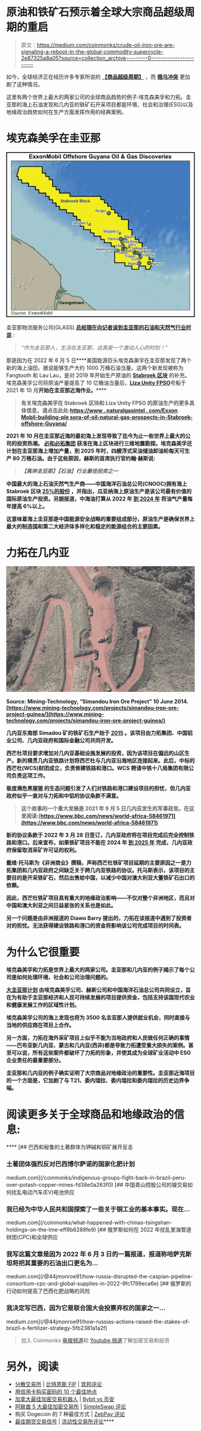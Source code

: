 # 原油和铁矿石预示着全球大宗商品超级周期的重启

> 原文：<https://medium.com/coinmonks/crude-oil-iron-ore-are-signaling-a-reboot-in-the-global-commodity-supercycle-2e87325a8a05?source=collection_archive---------0----------------------->

如今，全球经济正在经历许多专家所说的 [**【商品超级周期】**](/@44jmonroe91/goldman-sachs-bull-market-for-battery-metals-is-over-ab3a41e29d48) ，而 [**俄乌冲突**](/@44jmonroe91/russia-and-ukraine-a-backstory-view-of-the-conflict-a93720d11579) 更加剧了这种情况。

这里有两个世界上最大的两家公司的全球商品趋势的例子:埃克森美孚和力拓。圭亚那的海上石油发现和几内亚的铁矿石开采项目都是环境、社会和治理(ESG)以及地缘政治趋势如何在生产方面发挥作用的经典案例。

# 埃克森美孚在圭亚那

![](img/5782d7555ec706c5cc357f163ef5c666.png)

圭亚那物流服务公司(GLASS) [**总经理在向记者谈到圭亚那的石油和天然气行业时说**](https://guyanachronicle.com/2022/06/09/we-almost-shut-down-operations-and-then-guyana-struck-oil-a-local-content-success-story/) :

> *“作为圭亚那人，生活在圭亚那，这真是一个激动人心的时刻！”*

那是因为在 2022 年 6 月 5 日****美国能源巨头埃克森美孚在圭亚那发现了两个新的海上油田，据说能够生产大约 1000 万桶石油当量。这两个新发现被称为 Fangtooth 和 Lau Lau，是对 2019 年开始生产原油的 [**Stabroek 区块**](https://www.argusmedia.com/en/news/2288829-exxonmobil-makes-two-further-finds-offshore-guyana) 的补充。埃克森美孚公司将原油产量提高了 10 亿桶油当量后，[**Liza Unity FPSO**](https://www.ogj.com/exploration-development/discoveries/article/14223129/exxonmobil-discovers-more-oil-offshore-guyana)号船于 2021 年 10 月[](https://www.reuters.com/business/energy/exxon-raises-guyana-resource-estimate-after-new-discovery-2021-10-07/)****开始在圭亚那近海作业。********

> ******有关埃克森美孚在 Stabroek 区块和 Liza Unity FPSO 的原油生产的更多具体信息，请点击此处:[https://www . naturalgasintel . com/Exxon Mobil-building-ple sora-of-oil-natural-gas-prospects-in-Stabroek-offshore-Guyana/](https://www.naturalgasintel.com/exxonmobil-building-plethora-of-oil-natural-gas-prospects-in-stabroek-offshore-guyana/)******

******2021 年 10 月在圭亚那近海的最初海上发现导致了迄今为止一些世界上最大的公司的投资热潮。 [**必和必拓集团**](/@44jmonroe91/why-is-the-worlds-largest-metal-miner-bhp-group-pushing-for-future-facing-commodities-on-the-1c6dd34ce681) 获准在海上区块进行三维地震勘探。埃克森美孚还计划在圭亚那海上增加产量，到 2025 年[](https://www.naturalgasintel.com/exxonmobil-brings-online-second-major-offshore-guyana-project/)**时，四艘浮式采油储油卸油轮每天可生产 80 万桶石油。由于这些原因，赫斯的首席执行官约翰·赫斯说:********

> *******【离岸圭亚那】【石油】行业最佳投资之一*******

******中国最大的海上石油天然气生产商——中国海洋石油总公司(CNOOC)拥有海上 Stabroek 区块 [**25%的股份**](https://oilnow.gy/featured/cnooc-enjoying-rare-success-on-global-stage-with-guyana-oil-finds/) ，并指出，瓜亚纳海上原油生产是该公司最有价值的国际原油生产投资。另据报道，中海油打算从 2022 年 [**到 2024 年**](https://www.chinadaily.com.cn/a/202202/15/WS620aff7ea310cdd39bc869f7.html) 将油气产量每年提高 6%以上。******

****这意味着海上圭亚那是中国能源安全战略的重要组成部分，原油生产是确保世界上最大的制造国和第二大经济体多样化和稳定的能源组合的主要因素。****

# ****力拓在几内亚****

****![](img/7cf3d4745f73b7f7f721756eb9cbf288.png)****

****Source: Mining-Technology, “Simandou Iron Ore Project” 10 June 2014\. [https://www.mining-technology.com/projects/simandou-iron-ore-project-guinea/](https://www.mining-technology.com/projects/simandou-iron-ore-project-guinea/)****

****几内亚东南部 Simadou 矿的铁矿石生产始于 [**2015**](https://www.mining-technology.com/projects/simandou-iron-ore-project-guinea/) 。该项目由力拓集团、中国铝业公司、几内亚政府和国际金融公司共同开发。****

****西芒杜项目要求增加对几内亚基础设施发展的投资，因为该项目在偏远的山区生产。新的横贯几内亚铁路计划将西芒杜与几内亚沿海地区连接起来。此后，中标的西芒杜(WCS)财团成立，负责修建铁路和港口。WCS 聘请中铁十八局集团有限公司负责这项工作。****

****极度濒危黑猩猩 的生态问题引发了人们对铁路和港口建设项目的担忧，但几内亚政府似乎一直对与力拓和中铝的协议条款不满意。****

> ****这个故事的一个重大发展是 2021 年 9 月 5 日几内亚发生的军事政变。在这里阅读:[https://www.bbc.com/news/world-africa-58461971](https://www.bbc.com/news/world-africa-58461971)****

****新的协议条款于 2022 年 3 月 28 日[](https://www.mining-technology.com/news/guinea-rio-tinto-simandou-iron/)****签订，几内亚政府将在项目完成后完全控制铁路和港口。后来宣布，如果铁矿项目不能在 2024 年 [**到 2025 年**](https://www.reuters.com/business/simandou-iron-ore-mine-developers-risk-penalties-if-timeline-missed-guinea-says-2022-03-29/) 完成，几内亚政府保留取消采矿许可证的权利。********

****戴维·托马斯为《非洲商业》撰稿，声称西芒杜铁矿项目延期的主要原因之一是力拓集团和几内亚政府之间缺乏关于跨几内亚铁路的协议。托马斯表示，该项目的主要目的是开采铁矿石，然后出售给中国，以减少中国对澳大利亚大量铁矿石出口的依赖。****

****因此，西芒杜铁矿项目具有重大的地缘政治影响——不仅对整个非洲地区，而且对中国和澳大利亚之间日益紧张的关系也是如此。****

****另一个问题是由非洲报道的 Diawo Barry 提出的，力拓在该报道中遇到了投资者对的担忧。无法获得建设铁路和港口的资金将影响该公司完成项目的时间表。****

# ****为什么它很重要****

****埃克森美孚和力拓是世界上最大的两家公司。圭亚那和几内亚的例子揭示了每个公司是如何处理环境、社会和公司治理问题的。****

****[**大圭亚那计划**](http://greaterguyanainitiative.gy/media) 由埃克森美孚公司、赫斯公司和中国海洋石油总公司共同设立，旨在为有助于圭亚那经济和人民可持续发展的项目提供资金，包括支持该国现代农业和健康发展工作的区域性计划。****

****埃克森美孚公司的海上发现也将为 3500 名圭亚那人提供就业机会，同时直接与当地的供应商在项目上合作。****

****另一方面，力拓在海外采矿项目上似乎不能为当地政府和人民做任何正确的事情——巴布亚新几内亚、蒙古和几内亚(西非)都是导致力拓遭受重大损失的案例。甚至可以说，所有这些案件都破坏了力拓的形象，并使其成为全球矿业活动中 ESG 企业责任的最重要部分。****

****圭亚那和几内亚的例子确实证明了大宗商品对地缘政治的重要性。圭亚那近海项目的一个方面是，它加剧了与 T21、委内瑞拉、委内瑞拉和委内瑞拉的历史边界争端。****

# ****阅读更多关于全球商品和地缘政治的信息:****

****[](/coinmonks/indigenous-groups-fight-back-in-brazil-peru-over-potash-copper-mines-fd38e0a263f0) [## 巴西和秘鲁的土著群体为钾碱和铜矿展开反击

### 土著团体强烈反对巴西博尔萨诺的国家化肥计划

medium.com](/coinmonks/indigenous-groups-fight-back-in-brazil-peru-over-potash-copper-mines-fd38e0a263f0) [](/coinmonks/what-happened-with-chinas-tsingshan-holdings-on-the-lme-eff8b6288fe9) [## 中国青山控股公司的镍交易如何扰乱电动汽车(EV)电池供应

### 我已经为中华人民共和国探索了一些关于铜工业的基本事实。现在…

medium.com](/coinmonks/what-happened-with-chinas-tsingshan-holdings-on-the-lme-eff8b6288fe9) [](/@44jmonroe91/how-russia-disrupted-the-caspian-pipeline-consortium-cpc-and-global-supplies-in-2022-9fc1799eca6e) [## 俄罗斯如何在 2022 年扰乱里海管道财团(CPC)和全球供应

### 我写这篇文章是因为 2022 年 6 月 3 日的一篇报道，报道称哈萨克斯坦将把其重要的石油出口更名为…

medium.com](/@44jmonroe91/how-russia-disrupted-the-caspian-pipeline-consortium-cpc-and-global-supplies-in-2022-9fc1799eca6e) [](/@44jmonroe91/how-russias-actions-raised-the-stakes-of-brazil-s-fertilizer-strategy-5fb2381a1a2f) [## 俄罗斯的行动如何提高了巴西化肥战略的风险

### 我决定写巴西，因为它是联合国大会投票弃权的国家之一…

medium.com](/@44jmonroe91/how-russias-actions-raised-the-stakes-of-brazil-s-fertilizer-strategy-5fb2381a1a2f) 

> 加入 Coinmonks [电报频道](https://t.me/coincodecap)和 [Youtube 频道](https://www.youtube.com/c/coinmonks/videos)了解加密交易和投资

# 另外，阅读

*   [分散交易所](https://coincodecap.com/what-are-decentralized-exchanges) | [比特恩斯 FIP](https://coincodecap.com/bitbns-fip) | [宾邦评论](https://coincodecap.com/bingbon-review)
*   [用信用卡购买密码的 10 个最佳地点](https://coincodecap.com/buy-crypto-with-credit-card)
*   [加拿大最佳加密交易机器人](https://coincodecap.com/5-best-crypto-trading-bots-in-canada) | [Bybit vs 币安](https://coincodecap.com/bybit-binance-moonxbt)
*   [阿联酋 5 大最佳加密交易所](https://coincodecap.com/best-crypto-exchanges-in-uae) | [SimpleSwap 评论](https://coincodecap.com/simpleswap-review)
*   购买 Dogecoin 的 7 种最佳方式 | [ZebPay 评论](https://coincodecap.com/zebpay-review)
*   [最佳期货交易信号](https://coincodecap.com/futures-trading-signals) | [流动性交易所评论](https://coincodecap.com/liquid-exchange-review)****